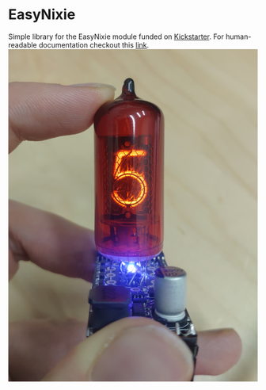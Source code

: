 # EasyNixie
Simple library for the EasyNixie module funded on [Kickstarter](https://www.kickstarter.com/projects/esp32-stick/easynixie).
For human-readable documentation checkout this [link](https://raw.githack.com/allexoK/EasyNixie/main/html/index.html).
![Cool nixie](https://github.com/allexoK/EasyNixie/blob/main/img/coolnixie.jpg)